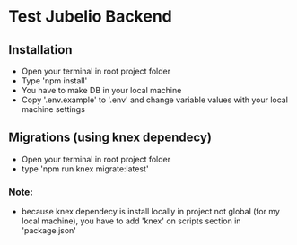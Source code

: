 # Test Jubelio Backend

## Installation
  - Open your terminal in root project folder
  - Type 'npm install'
  - You have to make DB in your local machine
  - Copy '.env.example' to '.env' and change variable values with your local machine settings

## Migrations (using knex dependecy) 
  - Open your terminal in root project folder
  - type 'npm run knex migrate:latest'
  ### Note:
  - because knex dependecy is install locally in project not global (for my local machine), you have to add 'knex' on scripts section in 'package.json'